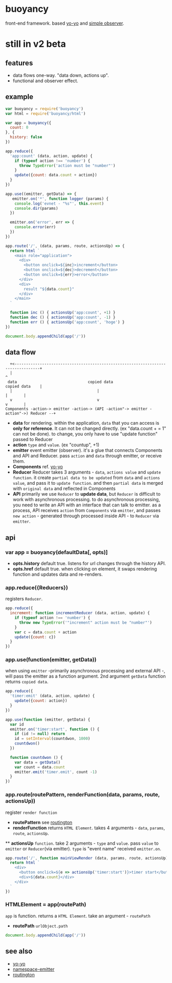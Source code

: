 # buoyancy

front-end framework. based [yo-yo](https://www.npmjs.com/package/yo-yo) and [simple observer](https://www.npmjs.com/package/namespace-emitter).

# still in **v2 beta**

## features

* data flows one-way. "data down, actions up".
* functional and observer effect.

## example

```js
var buoyancy = require('buoyancy')
var html = require('buoyancy/html')

var app = buoyancy({
  count: 0
}, {
  history: false
})

app.reduce({
  'app:count' (data, action, update) {
    if (typeof action !== 'number') {
      throw TypeError('action must be "number"')
    }
    update({count: data.count + action})
  }
})

app.use((emitter, getData) => {
   emitter.on('*', function logger (params) {
    console.log('evnet - "%s"', this.event)
    console.dir(params)
  })

  emitter.on('error', err => {
    console.error(err)
  })
})

app.route('/', (data, params, route, actionsUp) => {
  return html `
    <main role="application">
      <div>
        <button onclick=${inc}>increment</button>
        <button onclick=${dec}>decrement</button>
        <button onclick=${err}>error</button>
      </div>
      <div>
        result "${data.count}"
      </div>
    </main>
  `

  function inc () { actionsUp('app:count', +1) }
  function dec () { actionsUp('app:count', -1) }
  function err () { actionsUp('app:count', 'hoge') }
})

document.body.appendChild(app('/'))

```

## data flow

```
  +<---------------------------------------------------------------------------------+
  |                                                                                  ^
 data                               copied data                       copied data    |
  |                                     |                                    |       |
  v                                     v                                    v       |
Components -action-> emitter -action-> (API -action"-> emitter -action"->) Reducer --+
```

* __data__ for rendering. within the application, `data` that you can access is __only for reference__. It can not be changed directly. (ex "data.count + = 1" can not be done). to change, you only have to use "update function" passed to Reducer
* __action__ `type` and `value`. (ex "countup", +1)
* __emitter__ event emitter (observer). it's a glue that connects Components and API and Reducer. pass `action` and `data` through emitter, or receive them.
* __Components__ ref. [yo-yo](https://www.npmjs.com/package/yo-yo)
* __Reducer__ Reducer takes 3 arguments - `data`, `actions value` and `update function`. it create `partial data to be updated` from `data` and `actions value`, and pass it to `update function`. and then `partial data` is merged with `original data` and reflected in Components
* __API__ primarily we use `Reducer` to __update data__, but `Reducer` is difficult to work with asynchronous processing. to do asynchronous processing, you need to write an API with an interface that can talk to emitter. as a process, API receives `action` from `Components` via `emitter`, and passes `new action` - generated through processed inside API - to `Reducer` via `emitter`.

## api

### var app = buoyancy(defaultData[, opts)]

* __opts.history__ default true. listens for url changes through the history API.
* __opts.href__ default true. when clicking on <a> element, it swaps rendering function and updates data and re-renders.

### app.reduce({Reducers})

registers `Reducer`.

```js
app.reduce({
  increment: function incrementReducer (data, action, update) {
    if (typeof action !== 'number') {
      throw new TypeError('"increment" action must be "number"')
    }
    var c = data.count + action
    update({count: c})
  }
})
```

### app.use(function(emitter, getData))

when using `emitter` -primarily asynchronous processing and external API -, will pass the emitter as a function argument. 2nd argument `getData` function returns `copied data`.

```js
app.reduce({
  'timer:emit' (data, action, update) {
    update({count: action})
  }
})

app.use(function (emitter, getData) {
  var id
  emitter.on('timer:start', function () {
    if (id != null) return
    id = setInterval(countdwon, 1000)
    countdwon()
  })

  function countdwon () {
    var data = getData()
    var count = data.count
    emitter.emit('timer.emit', count -1)
  }
})
```

### app.route(routePattern, renderFunction(data, params, route, actionsUp))

register `render function`

* __routePattern__ see [routington](https://www.npmjs.com/package/routington)
* __renderFunction__ returns `HTML Element`. takes 4 arguments - `data`, `params`, `route`, `actionsUp`.

** __actionsUp__ `function`. take 2 arguments - `type` and `value`. pass `value` to `emitter` or `Reducer`(via emitter). `type` is "event name" received `emitter.on`.

```js
app.route('/', function mainViewRender (data, params, route, actionsUp) {
  return html `
    <div>
      <button onclick=${e => actionsUp('timer:start')}>timer start</button>
      <div>${data.count}</div>
    </div>
  `
})
```

### HTMLElement = app(routePath)

`app` is function. returns a `HTML Element`. take an argument - `routePath`

* __routePath__ `urlObject.path`

```js
document.body.appendChild(app('/'))
```

## see also

* [yo-yo](https://www.npmjs.com/package/yo-yo)
* [namespace-emitter](https://www.npmjs.com/package/namespace-emitter)
* [routington](https://www.npmjs.com/package/routington)
